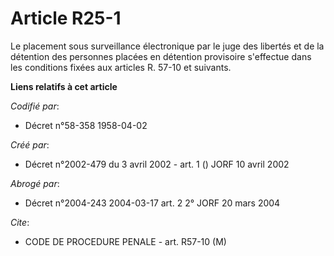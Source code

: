 # Article R25-1

Le placement sous surveillance électronique par le juge des libertés et de la détention des personnes placées en détention
provisoire s'effectue dans les conditions fixées aux articles R. 57-10 et suivants.

**Liens relatifs à cet article**

_Codifié par_:

  - Décret n°58-358 1958-04-02

_Créé par_:

  - Décret n°2002-479 du 3 avril 2002 - art. 1 () JORF 10 avril 2002

_Abrogé par_:

  - Décret n°2004-243 2004-03-17 art. 2 2° JORF 20 mars 2004

_Cite_:

  - CODE DE PROCEDURE PENALE - art. R57-10 (M)
